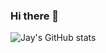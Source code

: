 ### Hi there 👋
![Jay's GitHub stats](https://github-readme-stats.vercel.app/api?username=JonghyeonC&show_icons=true&theme=radical)

<!--
**JonghyeonC/JonghyeonC** is a ✨ _special_ ✨ repository because its `README.md` (this file) appears on your GitHub profile.

Here are some ideas to get you started:
- 🔭 I’m currently working on ...
- 🌱 I’m currently learning ...
- 👯 I’m looking to collaborate on ...
- 🤔 I’m looking for help with ...
- 💬 Ask me about ...
- 📫 How to reach me: ...
- 😄 Pronouns: ...
- ⚡ Fun fact: ...
-->
